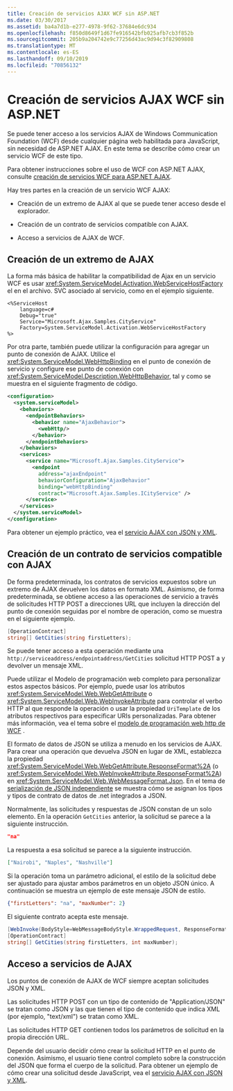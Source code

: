 ```yaml
---
title: Creación de servicios AJAX WCF sin ASP.NET
ms.date: 03/30/2017
ms.assetid: ba4a7d1b-e277-4978-9f62-37684e6dc934
ms.openlocfilehash: f850d8649f1d67fe916542bfb025afb7cb3f852b
ms.sourcegitcommit: 205b9a204742e9c77256d43ac9d94c3f82909808
ms.translationtype: MT
ms.contentlocale: es-ES
ms.lasthandoff: 09/10/2019
ms.locfileid: "70856132"
---
```

# <a name="creating-wcf-ajax-services-without-aspnet"></a>Creación de servicios AJAX WCF sin ASP.NET
Se puede tener acceso a los servicios AJAX de Windows Communication Foundation (WCF) desde cualquier página web habilitada para JavaScript, sin necesidad de ASP.NET AJAX. En este tema se describe cómo crear un servicio WCF de este tipo.  
  
 Para obtener instrucciones sobre el uso de WCF con ASP.NET AJAX, consulte [creación de servicios WCF para ASP.NET AJAX](../../../../docs/framework/wcf/feature-details/creating-wcf-services-for-aspnet-ajax.md).  
  
 Hay tres partes en la creación de un servicio WCF AJAX:  
  
- Creación de un extremo de AJAX al que se puede tener acceso desde el explorador.  
  
- Creación de un contrato de servicios compatible con AJAX.  
  
- Acceso a servicios de AJAX de WCF.  
  
## <a name="creating-an-ajax-endpoint"></a>Creación de un extremo de AJAX  
 La forma más básica de habilitar la compatibilidad de Ajax en un servicio WCF es usar <xref:System.ServiceModel.Activation.WebServiceHostFactory> el en el archivo. SVC asociado al servicio, como en el ejemplo siguiente.  
  
```svc
<%ServiceHost   
    language=c#  
    Debug="true"  
    Service="Microsoft.Ajax.Samples.CityService"  
    Factory=System.ServiceModel.Activation.WebServiceHostFactory  
%>  
```  
  
 Por otra parte, también puede utilizar la configuración para agregar un punto de conexión de AJAX. Utilice el <xref:System.ServiceModel.WebHttpBinding> en el punto de conexión de servicio y configure ese punto de conexión con <xref:System.ServiceModel.Description.WebHttpBehavior>, tal y como se muestra en el siguiente fragmento de código.  
  
```xml  
<configuration>  
  <system.serviceModel>  
    <behaviors>  
      <endpointBehaviors>  
        <behavior name="AjaxBehavior">  
          <webHttp/>  
        </behavior>  
      </endpointBehaviors>  
    </behaviors>  
    <services>  
      <service name="Microsoft.Ajax.Samples.CityService">  
        <endpoint   
          address="ajaxEndpoint"  
          behaviorConfiguration="AjaxBehavior"  
          binding="webHttpBinding"  
          contract="Microsoft.Ajax.Samples.ICityService" />  
      </service>  
    </services>  
  </system.serviceModel>  
</configuration>  
```  
  
 Para obtener un ejemplo práctico, vea el [servicio AJAX con JSON y XML](../../../../docs/framework/wcf/samples/ajax-service-with-json-and-xml-sample.md).  
  
## <a name="creating-an-ajax-compatible-service-contract"></a>Creación de un contrato de servicios compatible con AJAX  
 De forma predeterminada, los contratos de servicios expuestos sobre un extremo de AJAX devuelven los datos en formato XML. Asimismo, de forma predeterminada, se obtiene acceso a las operaciones de servicio a través de solicitudes HTTP POST a direcciones URL que incluyen la dirección del punto de conexión seguidas por el nombre de operación, como se muestra en el siguiente ejemplo.  
  
```csharp
[OperationContract]  
string[] GetCities(string firstLetters);  
```  
  
 Se puede tener acceso a esta operación mediante una `http://serviceaddress/endpointaddress/GetCities` solicitud HTTP POST a y devolver un mensaje XML.  
  
 Puede utilizar el Modelo de programación web completo para personalizar estos aspectos básicos. Por ejemplo, puede usar los atributos <xref:System.ServiceModel.Web.WebGetAttribute> o <xref:System.ServiceModel.Web.WebInvokeAttribute> para controlar el verbo HTTP al que responde la operación o usar la propiedad `UriTemplate` de los atributos respectivos para especificar URIs personalizadas. Para obtener más información, vea el tema sobre el [modelo de programación web http de WCF](../../../../docs/framework/wcf/feature-details/wcf-web-http-programming-model.md) .  
  
 El formato de datos de JSON se utiliza a menudo en los servicios de AJAX. Para crear una operación que devuelva JSON en lugar de XML, establezca la propiedad <xref:System.ServiceModel.Web.WebGetAttribute.ResponseFormat%2A> (o <xref:System.ServiceModel.Web.WebInvokeAttribute.ResponseFormat%2A>) en <xref:System.ServiceModel.Web.WebMessageFormat.Json>. En el tema de [serialización de JSON independiente](../../../../docs/framework/wcf/feature-details/stand-alone-json-serialization.md) se muestra cómo se asignan los tipos y tipos de contrato de datos de .net integrados a JSON.  
  
 Normalmente, las solicitudes y respuestas de JSON constan de un solo elemento. En la operación `GetCities` anterior, la solicitud se parece a la siguiente instrucción.  
  
```json
"na"  
```  
  
 La respuesta a esa solicitud se parece a la siguiente instrucción.  
  
```json
["Nairobi", "Naples", "Nashville"]  
```  
  
 Si la operación toma un parámetro adicional, el estilo de la solicitud debe ser ajustado para ajustar ambos parámetros en un objeto JSON único. A continuación se muestra un ejemplo de este mensaje JSON de estilo.  
  
```json  
{"firstLetters": "na", "maxNumber": 2}  
```  
  
 El siguiente contrato acepta este mensaje.  
  
```csharp
[WebInvoke(BodyStyle=WebMessageBodyStyle.WrappedRequest, ResponseFormat=WebMessageFormat.Json)]  
[OperationContract]  
string[] GetCities(string firstLetters, int maxNumber);  
```  
  
## <a name="accessing-ajax-services"></a>Acceso a servicios de AJAX  
 Los puntos de conexión de AJAX de WCF siempre aceptan solicitudes JSON y XML.  
  
 Las solicitudes HTTP POST con un tipo de contenido de "Application/JSON" se tratan como JSON y las que tienen el tipo de contenido que indica XML (por ejemplo, "text/xml") se tratan como XML.  
  
 Las solicitudes HTTP GET contienen todos los parámetros de solicitud en la propia dirección URL.  
  
 Depende del usuario decidir cómo crear la solicitud HTTP en el punto de conexión. Asimismo, el usuario tiene control completo sobre la construcción del JSON que forma el cuerpo de la solicitud. Para obtener un ejemplo de cómo crear una solicitud desde JavaScript, vea el [servicio AJAX con JSON y XML](../../../../docs/framework/wcf/samples/ajax-service-with-json-and-xml-sample.md).
